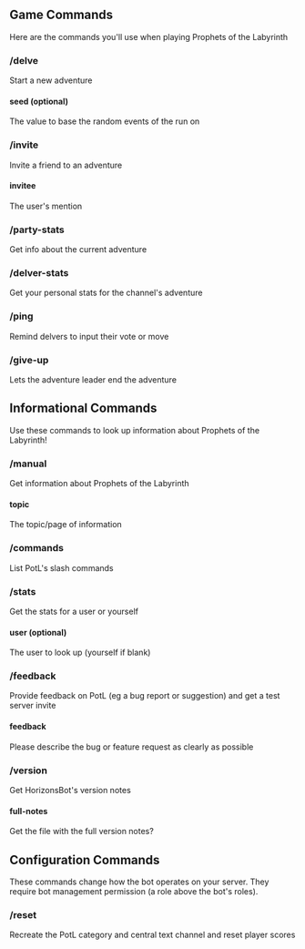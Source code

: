 ## Game Commands
Here are the commands you'll use when playing Prophets of the Labyrinth
### /delve
Start a new adventure
#### seed (optional)
The value to base the random events of the run on
### /invite
Invite a friend to an adventure
#### invitee
The user's mention
### /party-stats
Get info about the current adventure
### /delver-stats
Get your personal stats for the channel's adventure
### /ping
Remind delvers to input their vote or move
### /give-up
Lets the adventure leader end the adventure
## Informational Commands
Use these commands to look up information about Prophets of the Labyrinth!
### /manual
Get information about Prophets of the Labyrinth
#### topic
The topic/page of information
### /commands
List PotL's slash commands
### /stats
Get the stats for a user or yourself
#### user (optional)
The user to look up (yourself if blank)
### /feedback
Provide feedback on PotL (eg a bug report or suggestion) and get a test server invite
#### feedback
Please describe the bug or feature request as clearly as possible
### /version
Get HorizonsBot's version notes
#### full-notes
Get the file with the full version notes?
## Configuration Commands
These commands change how the bot operates on your server. They require bot management permission (a role above the bot's roles).
### /reset
Recreate the PotL category and central text channel and reset player scores
